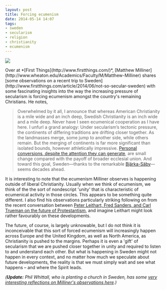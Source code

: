 ```yaml
---
layout: post
title: Forcing ecumenism
date: 2014-05-14 14:07
tags:
- sweden
- secularism
- religion
- christianity
- ecumenism
---
```

<p><img src="https://dl.dropboxusercontent.com/u/3897986/Jake%20Blog%20Images/bjarka-saby.jpg"></p>
Over at *[First Things](http://www.firstthings.com/)*, [Matthew Milliner](http://www.wheaton.edu/Academics/Faculty/M/Matthew-Milliner) shares [some observations on a recent trip to Sweden](http://www.firstthings.com/article/2014/06/not-so-secular-sweden) with some fascinating insights into the way the increasing pressure of secularism is forcing ecumenism amongst the country's remaining Christians. He notes,

<blockquote>
Overwhelmed by it all, I announce that whereas American Christianity is a mile wide and an inch deep, Swedish Christianity is an inch wide and a mile deep. Never have I seen ecumenical cooperation as I have here. I unfurl a grand analogy: Under secularism’s tectonic pressure, the continents of differing traditions are drifting closer together. As the landmasses merge, some jump to another side, while others remain. But the merging of continents is far more significant than isolated bounds, however athletically impressive. <a href="http://www.christianitytoday.com/gleanings/2014/march/sweden-pentecostal-converts-catholicism-ulf-ekman-word-life.html">Personal conversions, despite the attention they can generate</a>, are small change compared with the payoff of broader ecclesial union. And toward this goal, Sweden—thanks to the remarkable <a href="http://ekumeniskakommuniteten.se/">Bjärka-Säby</a>—seems decades ahead.
</blockquote>

It is interesting to note that the ecumenism Milliner observes is happening outside of liberal Christianity. Usually when we think of ecumenism, we think of the the sort of nondescript 'unity' that is characteristic of ecumenical activity in those circles. This appears to be something quite different. I also find his observations particularly striking following on from the recent conversation between [Peter Leithart, Fred Sanders, and Carl Trueman on the future of Protestantism](https://www.youtube.com/watch?v=YKekHEco87U), and imagine Leithart might look rather favourably on these developments.

The future, of course, is largely unknowable, but I do not think it is inconceivable that this sort of forced ecumenism will increasingly happen across Europe and the United Kingdom, as well as North America, as Christianity is pushed to the margins. Perhaps it is even a 'gift' of secularism that we are pushed closer together in unity and required to listen to and understand each other. But what is happening in Sweden might not happen in every context, and no matter how much we speculate about future developments, the reality is that we must simply wait and see what happens – and where the Spirit leads.

*(**Update:** Phil Whittall, who is planting a church in Sweden, has some [very interesting reflections on Milliner's observations here](http://www.thesimplepastor.co.uk/inch-wide-mile-deep/).)*
